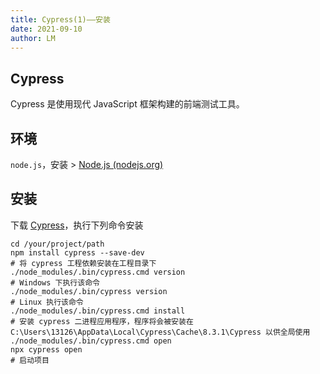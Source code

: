 ```yaml
---
title: Cypress(1)——安装
date: 2021-09-10
author: LM
---
```


## Cypress

Cypress 是使用现代 JavaScript 框架构建的前端测试工具。

## 环境

`node.js`，安装 > [Node.js (nodejs.org)](https://nodejs.org/zh-cn/)

## 安装

下载 [Cypress](https://docs.cypress.io/)，执行下列命令安装 

```shell
cd /your/project/path
npm install cypress --save-dev
# 将 cypress 工程依赖安装在工程目录下
./node_modules/.bin/cypress.cmd version
# Windows 下执行该命令
./node_modules/.bin/cypress version
# Linux 执行该命令
./node_modules/.bin/cypress.cmd install
# 安装 cypress 二进程应用程序，程序将会被安装在  C:\Users\13126\AppData\Local\Cypress\Cache\8.3.1\Cypress 以供全局使用
./node_modules/.bin/cypress.cmd open
npx cypress open
# 启动项目
```

